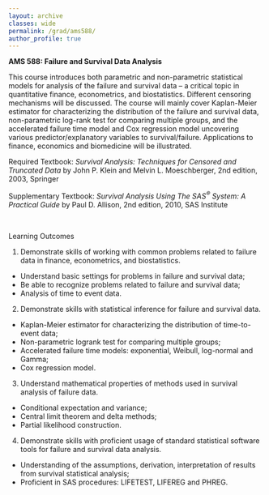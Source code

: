```yaml
---
layout: archive
classes: wide
permalink: /grad/ams588/
author_profile: true
---
```


**AMS 588: Failure and Survival Data Analysis**

This course introduces both parametric and non-parametric statistical models for analysis of the failure and survival data – a critical topic in quantitative finance, econometrics, and biostatistics. Different censoring mechanisms will be discussed. The course will mainly cover Kaplan-Meier estimator for characterizing the distribution of the failure and survival data, non-parametric log-rank test for comparing multiple groups, and the accelerated failure time model and Cox regression model uncovering various predictor/explanatory variables to survival/failure. Applications to finance, economics and biomedicine will be illustrated.

Required Textbook: *Survival Analysis: Techniques for Censored and Truncated Data* by John P. Klein and Melvin L. Moeschberger, 2nd edition, 2003, Springer

Supplementary Textbook: *Survival Analysis Using The SAS<sup>&reg;</sup> System: A Practical Guide* by Paul D. Allison, 2nd edition, 2010, SAS Institute

<br/>

Learning Outcomes

1. Demonstrate skills of working with common problems related to failure data in finance, econometrics, and biostatistics.
  - Understand basic settings for problems in failure and survival data;
  - Be able to recognize problems related to failure and survival data;
  - Analysis of time to event data.
2. Demonstrate skills with statistical inference for failure and survival data.
  - Kaplan-Meier estimator for characterizing the distribution of time-to-event data;
  - Non-parametric logrank test for comparing multiple groups;
  - Accelerated failure time models: exponential, Weibull, log-normal and Gamma;
  - Cox regression model.
3. Understand mathematical properties of methods used in survival analysis of failure data.
  - Conditional expectation and variance;
  - Central limit theorem and delta methods;
  - Partial likelihood construction.
4. Demonstrate skills with proficient usage of standard statistical software tools for failure and survival data analysis.
  - Understanding of the assumptions, derivation, interpretation of results from survival statistical analysis;
  - Proficient in SAS procedures: LIFETEST, LIFEREG and PHREG.
